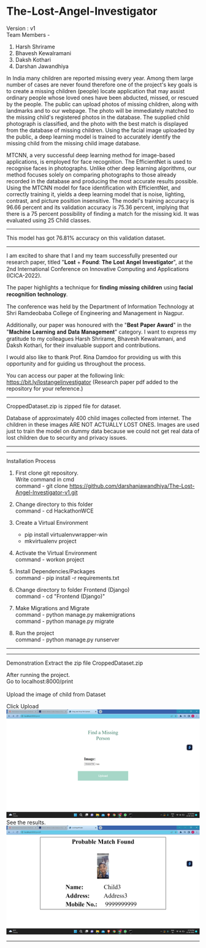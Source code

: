 # The-Lost-Angel-Investigator
Version : v1 <br>
Team Members -

1. Harsh Shrirame <br>
2. Bhavesh Kewalramani <br>
3. Daksh Kothari <br>
4. Darshan Jawandhiya <br>

In India many children are reported missing every year. Among them large number of cases are never found therefore one of the project's key goals is to create a missing children (people) locate application that may assist ordinary people whose loved ones have been abducted, missed, or rescued by the people. The public can upload photos of missing children, along with landmarks and to our webpage. The photo will be immediately matched to the missing child's registered photos in the database. The supplied child photograph is classified, and the photo with the best match is displayed from the database of missing children. Using the facial image uploaded by the public, a deep learning model is trained to accurately identify the missing child from the missing child image database.

MTCNN, a very successful deep learning method for image-based applications, is employed for face recognition. The EfficientNet is used to recognise faces in photographs. Unlike other deep learning algorithms, our method focuses solely on comparing photographs to those already recorded in the database and producing the most accurate results possible. Using the MTCNN model for face identification with EfficientNet, and correctly training it, yields a deep learning model that is noise, lighting, contrast, and picture position insensitive. The model's training accuracy is 96.66 percent and its validation accuracy is 75.36 percent, implying that there is a 75 percent possibility of finding a match for the missing kid. It was evaluated using 25 Child classes.
***
This model has got 76.81% accuracy on this validation dataset.
***
I am excited to share that I and my team successfully presented our research paper, titled "𝐋𝐨𝐬𝐭 + 𝐅𝐨𝐮𝐧𝐝: 𝐓𝐡𝐞 𝐋𝐨𝐬𝐭 𝐀𝐧𝐠𝐞𝐥 𝐈𝐧𝐯𝐞𝐬𝐭𝐢𝐠𝐚𝐭𝐨𝐫", at the 2nd International Conference on Innovative Computing and Applications (ICICA-2022).

The paper highlights a technique for 𝐟𝐢𝐧𝐝𝐢𝐧𝐠 𝐦𝐢𝐬𝐬𝐢𝐧𝐠 𝐜𝐡𝐢𝐥𝐝𝐫𝐞𝐧 using 𝐟𝐚𝐜𝐢𝐚𝐥 𝐫𝐞𝐜𝐨𝐠𝐧𝐢𝐭𝐢𝐨𝐧 𝐭𝐞𝐜𝐡𝐧𝐨𝐥𝐨𝐠𝐲.

The conference was held by the Department of Information Technology at Shri Ramdeobaba College of Engineering and Management in Nagpur.

Additionally, our paper was honoured with the "𝐁𝐞𝐬𝐭 𝐏𝐚𝐩𝐞𝐫 𝐀𝐰𝐚𝐫𝐝" in the "𝐌𝐚𝐜𝐡𝐢𝐧𝐞 𝐋𝐞𝐚𝐫𝐧𝐢𝐧𝐠 𝐚𝐧𝐝 𝐃𝐚𝐭𝐚 𝐌𝐚𝐧𝐚𝐠𝐞𝐦𝐞𝐧𝐭" category.
I want to express my gratitude to my colleagues Harsh Shrirame, Bhavesh Kewalramani, and Daksh Kothari, for their invaluable support and contributions.

I would also like to thank Prof. Rina Damdoo for providing us with this opportunity and for guiding us throughout the process.

You can access our paper at the following link: https://bit.ly/lostangelinvestigator (Research paper pdf added to the repository for your reference.)
***
CroppedDataset.zip is zipped file for dataset.

Database of approximately 400 child images collected from internet.
The children in these images ARE NOT ACTUALLY LOST ONES.
Images are used just to train the model on dummy data because we could not get real data of lost children due to security and privacy issues.
***

***
Installation Process
 
1. First clone git repository.<br>
Write command in cmd <br>
command - git clone https://github.com/darshanjawandhiya/The-Lost-Angel-Investigator-v1.git

2. Change directory to this folder <br>
command - cd HackathonWCE  <br>

3. Create a Virtual Environment <br>
	- pip install virtualenvwrapper-win <br>
	- mkvirtualenv project

4. Activate the Virtual Environment <br>
command - workon project <br>

5. Install Dependencies/Packages <br>
command - pip install -r requirements.txt <br>

6. Change directory to folder Frontend (Django) <br>
command - cd "Frontend (Django)" <br>

7. Make Migrations and Migrate <br>
command - python manage.py makemigrations <br>
command - python manage.py migrate <br>

8. Run the project <br>
command - python manage.py runserver <br>
***

***
Demonstration
Extract the zip file CroppedDataset.zip <br>

After running the project. <br> 
Go to localhost:8000/print <br>
<br>
Upload the image of child from Dataset <br>

Click Upload <br>
<img src="RESULTS/2.png"></img>
See the results. <br>
<img src="RESULTS/3.png"></img>
***





 

